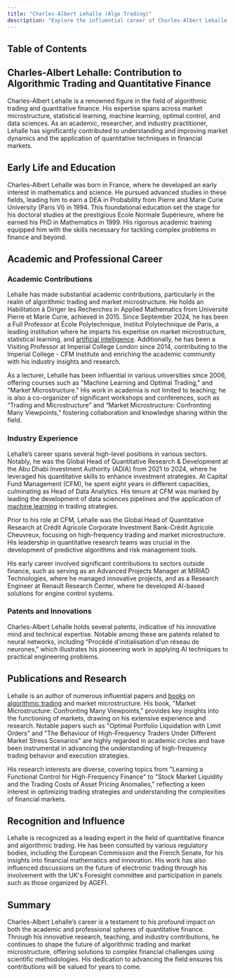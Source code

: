 ```yaml
---
title: "Charles-Albert Lehalle (Algo Trading)"
description: "Explore the influential career of Charles-Albert Lehalle in algorithmic trading and quantitative finance focusing on market microstructure and data sciences."
---
```




## Table of Contents

## Charles-Albert Lehalle: Contribution to Algorithmic Trading and Quantitative Finance

Charles-Albert Lehalle is a renowned figure in the field of algorithmic trading and quantitative finance. His expertise spans across market microstructure, statistical learning, machine learning, optimal control, and data sciences. As an academic, researcher, and industry practitioner, Lehalle has significantly contributed to understanding and improving market dynamics and the application of quantitative techniques in financial markets.

## Early Life and Education

Charles-Albert Lehalle was born in France, where he developed an early interest in mathematics and science. He pursued advanced studies in these fields, leading him to earn a DEA in Probability from Pierre and Marie Curie University (Paris VI) in 1994. This foundational education set the stage for his doctoral studies at the prestigious Ecole Normale Supérieure, where he earned his PhD in Mathematics in 1999. His rigorous academic training equipped him with the skills necessary for tackling complex problems in finance and beyond.

## Academic and Professional Career

### Academic Contributions

Lehalle has made substantial academic contributions, particularly in the realm of algorithmic trading and market microstructure. He holds an Habilitation à Diriger les Recherches in Applied Mathematics from Université Pierre et Marie Curie, achieved in 2015. Since September 2024, he has been a Full Professor at École Polytechnique, Institut Polytechnique de Paris, a leading institution where he imparts his expertise on market microstructure, statistical learning, and [artificial intelligence](/wiki/ai-artificial-intelligence). Additionally, he has been a Visiting Professor at Imperial College London since 2014, contributing to the Imperial College - CFM Institute and enriching the academic community with his industry insights and research.

As a lecturer, Lehalle has been influential in various universities since 2006, offering courses such as "Machine Learning and Optimal Trading," and "Market Microstructure." His work in academia is not limited to teaching; he is also a co-organizer of significant workshops and conferences, such as “Trading and Microstructure” and “Market Microstructure: Confronting Many Viewpoints,” fostering collaboration and knowledge sharing within the field.

### Industry Experience

Lehalle’s career spans several high-level positions in various sectors. Notably, he was the Global Head of Quantitative Research & Development at the Abu Dhabi Investment Authority (ADIA) from 2021 to 2024, where he leveraged his quantitative skills to enhance investment strategies. At Capital Fund Management (CFM), he spent eight years in different capacities, culminating as Head of Data Analytics. His tenure at CFM was marked by leading the development of data sciences pipelines and the application of [machine learning](/wiki/machine-learning) in trading strategies.

Prior to his role at CFM, Lehalle was the Global Head of Quantitative Research at Crédit Agricole Corporate Investment Bank-Crédit Agricole Cheuvreux, focusing on high-frequency trading and market microstructure. His leadership in quantitative research teams was crucial in the development of predictive algorithms and risk management tools.

His early career involved significant contributions to sectors outside finance, such as serving as an Advanced Projects Manager at MIRIAD Technologies, where he managed innovative projects, and as a Research Engineer at Renault Research Center, where he developed AI-based solutions for engine control systems.

### Patents and Innovations

Charles-Albert Lehalle holds several patents, indicative of his innovative mind and technical expertise. Notable among these are patents related to neural networks, including “Procédé d'initialisation d'un réseau de neurones,” which illustrates his pioneering work in applying AI techniques to practical engineering problems.

## Publications and Research

Lehalle is an author of numerous influential papers and [books](/wiki/algo-trading-books) on [algorithmic trading](/wiki/algorithmic-trading) and market microstructure. His book, "Market Microstructure: Confronting Many Viewpoints," provides key insights into the functioning of markets, drawing on his extensive experience and research. Notable papers such as "Optimal Portfolio Liquidation with Limit Orders" and "The Behaviour of High-Frequency Traders Under Different Market Stress Scenarios" are highly regarded in academic circles and have been instrumental in advancing the understanding of high-frequency trading behavior and execution strategies.

His research interests are diverse, covering topics from "Learning a Functional Control for High-Frequency Finance" to "Stock Market Liquidity and the Trading Costs of Asset Pricing Anomalies," reflecting a keen interest in optimizing trading strategies and understanding the complexities of financial markets.

## Recognition and Influence

Lehalle is recognized as a leading expert in the field of quantitative finance and algorithmic trading. He has been consulted by various regulatory bodies, including the European Commission and the French Senate, for his insights into financial mathematics and innovation. His work has also influenced discussions on the future of electronic trading through his involvement with the UK's Foresight committee and participation in panels such as those organized by AGEFI.

## Summary

Charles-Albert Lehalle’s career is a testament to his profound impact on both the academic and professional spheres of quantitative finance. Through his innovative research, teaching, and industry contributions, he continues to shape the future of algorithmic trading and market microstructure, offering solutions to complex financial challenges using scientific methodologies. His dedication to advancing the field ensures his contributions will be valued for years to come.